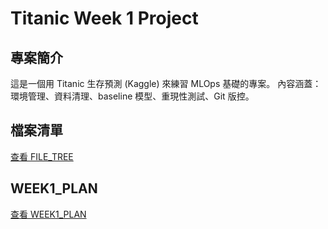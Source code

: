 # Titanic Week 1 Project

## 專案簡介
這是一個用 Titanic 生存預測 (Kaggle) 來練習 MLOps 基礎的專案。
內容涵蓋：環境管理、資料清理、baseline 模型、重現性測試、Git 版控。

## 檔案清單
[查看 FILE_TREE](docs/FILE_TREE.md)


## WEEK1_PLAN
[查看 WEEK1_PLAN](docs/WEEK1_PLAN.md)
